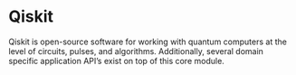 # Qiskit
Qiskit is open-source software for working with quantum computers at the level of circuits, pulses, and algorithms. Additionally, several domain specific application API’s exist on top of this core module.
